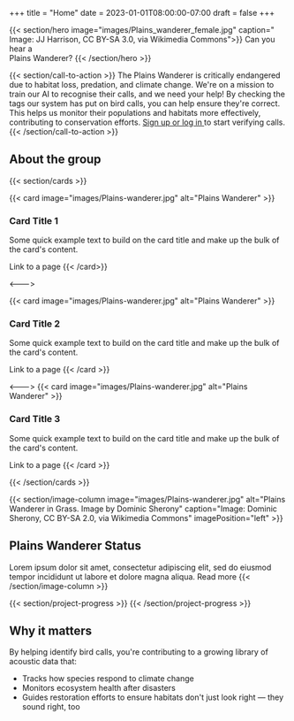 +++
title = "Home"
date = 2023-01-01T08:00:00-07:00
draft = false
+++

{{< section/hero
image="images/Plains_wanderer_female.jpg"
caption=" Image: JJ Harrison, CC BY-SA 3.0, via Wikimedia Commons">}}
Can you hear a <br><span class="oe-theme-emphasis">Plains Wanderer</span>?
{{< /section/hero >}}

{{< section/call-to-action >}}
The Plains Wanderer is critically endangered due to habitat loss, predation, and climate change. We're on a mission to train our AI to recognise their calls, and we need your help! By checking the tags our system has put on bird calls, you can help ensure they're correct. This helps us monitor their populations and habitats more effectively, contributing to conservation efforts.
<a class="oe-theme-emphasis" href="/verify">
Sign up or log in </a> to start verifying calls.
{{< /section/call-to-action >}}

## About the group

{{< section/cards >}}

{{< card image="images/Plains-wanderer.jpg" alt="Plains Wanderer" >}}

### Card Title 1

Some quick example text to build on the card title and make up the bulk of the card's content.

<sl-button href="/" pill>Link to a page</sl-button>
{{< /card>}}

<--->

{{< card image="images/Plains-wanderer.jpg" alt="Plains Wanderer" >}}

### Card Title 2

Some quick example text to build on the card title and make up the bulk of the card's content.

<sl-button href="/" pill>Link to a page</sl-button>
{{< /card >}}

<--->
{{< card image="images/Plains-wanderer.jpg" alt="Plains Wanderer" >}}

### Card Title 3

Some quick example text to build on the card title and make up the bulk of the card's content.

<sl-button href="/" pill>Link to a page</sl-button>
{{< /card >}}

{{< /section/cards >}}

{{< section/image-column
image="images/Plains-wanderer.jpg"
alt="Plains Wanderer in Grass. Image by Dominic Sherony"
caption="Image: Dominic Sherony, CC BY-SA 2.0, via Wikimedia Commons"
imagePosition="left" >}}

## Plains Wanderer Status

Lorem ipsum dolor sit amet, consectetur adipiscing elit, sed do eiusmod tempor incididunt ut labore et dolore magna aliqua.
<a class="microsite-btn microsite-btn-primary"> Read more </a>
{{< /section/image-column >}}

<div class="progress-container">
    {{< section/project-progress >}}
    {{< /section/project-progress >}}
    <div>
        <h2>Why it matters</h3>
        <p>
            By helping identify bird calls, you're contributing to a growing
            library of acoustic data that:
        </p>
        <ul>
            <li>Tracks how species respond to climate change</li>
            <li>Monitors ecosystem health after disasters</li>
            <li>
                Guides restoration efforts to ensure habitats don't just
                look right — they sound right, too
            </li>
        </ul>
    </div>
</div>
